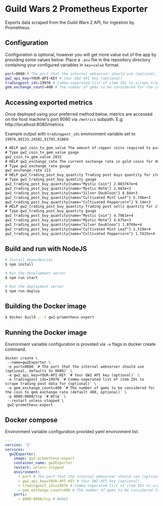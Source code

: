 # Guild Wars 2 Prometheus Exporter

Exports data scraped from the Guild Wars 2 API, for ingestion by Prometheus.

## Configuration

Configuration is optional, however you will get more value out of the app by providing some values below.
Place a `.env` file in the repository directory containing your configured variables in `key=value` format.

```bash
port=8080 # The port that the internal webserver should use (optional, defaults to 8080)
gw2_api_key=YOUR-API-KEY # Your GW2 API key (optional)
tradingpost_ids=19976 # Comma-seperated list of item IDs to scrape trading post data for (optional)
gem_exchange_count=400 # The number of gems to be considered for the coin to gem exchange rate (default 400, optional)
```

## Accessing exported metrics

Once deployed using your preferred method below, metrics are accessed on the host machine's port 8080 via `/metrics` subpath. E.g: http://localhost:8080/metrics

Example output with `tradingpost_ids` environment variable set to `19976,89133,24502,91793,91869`:

```txt
# HELP gw2_coin_to_gem_value The amount of copper coins required to purchase a single gem.
# Type gw2_coin_to_gem_value gauge
gw2_coin_to_gem_value 2832
# HELP gw2_exchange_rate The current exchange rate in gold coins for 400 gems.
# Type gw2_exchange_rate gauge
gw2_exchange_rate 113
# HELP gw2_trading_post_buy_quantity Trading post buys quantity for items (demand)
# Type gw2_trading_post_buy_quantity gauge
gw2_trading_post_buy_quantity{name="Mystic Coin"} 2.883767e+6
gw2_trading_post_buy_quantity{name="Mystic Mote"} 2.683e+3
gw2_trading_post_buy_quantity{name="Silver Doubloon"} 8.84e+3
gw2_trading_post_buy_quantity{name="Cultivated Mint Leaf"} 5.746e+3
gw2_trading_post_buy_quantity{name="Cultivated Peppercorn"} 9.14e+3
# HELP gw2_trading_post_buy_quantity Trading post sells quantity for items (supply)
# Type gw2_trading_post_buy_quantity gauge
gw2_trading_post_buy_quantity{name="Mystic Coin"} 4.7061e+4
gw2_trading_post_buy_quantity{name="Mystic Mote"} 4.675e+3
gw2_trading_post_buy_quantity{name="Silver Doubloon"} 1.0769e+4
gw2_trading_post_buy_quantity{name="Cultivated Mint Leaf"} 1.519e+4
gw2_trading_post_buy_quantity{name="Cultivated Peppercorn"} 1.7415e+4
```

## Build and run with NodeJS

```bash
# Install dependencies
$ npm install

# Run the development server
$ npm run start

# Run the deployment server
$ npm run deploy
```

## Building the Docker image

```bash
$ docker build . -t gw2-prometheus-export
```

## Running the Docker image

Environment variable configuration is provided via `-e` flags in docker create command.

```docker
docker create \
 --name=gw2Exporter \
 -e port=8080 `# The port that the internal webserver should use (optional, defaults to 8080)` \
 -e gw2_api_key=YOUR-API-KEY `# Your GW2 API key (optional)` \
 -e tradingpost_ids=19976 `# Comma-seperated list of item IDs to scrape trading post data for (optional)` \
 -e gem_exchange_count=400 `# The number of gems to be considered for the coin to gem exchange rate (default 400, optional)` \
 -p 8080:8080/tcp `# Http` \
 --restart unless-stopped \
 gw2-prometheus-export
```

## Docker compose

Environment variable configuration provided yaml environment list.

```yaml
---
version: '2'
services:
  gw2Exporter:
    image: gw2-prometheus-export
    container_name: gw2Exporter
    restart: unless-stopped
    environment:
      - port # The port that the internal webserver should use (optional, defaults to 8080)
      - gw2_api_key=YOUR-API-KEY # Your GW2 API key (optional)
      - tradingpost_ids=19976 # Comma-seperated list of item IDs to scrape trading post data for (optional)
      - gem_exchange_count=400 # The number of gems to be considered for the coin to gem exchange rate (default 400, optional)
    ports:
      - 8080:8080/tcp # WebUI
```

